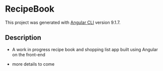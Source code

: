 # RecipeBook

This project was generated with [Angular CLI](https://github.com/angular/angular-cli) version 9.1.7.


## Description
- A work in progress recipe book and shopping list app built using Angular on the front-end

- more details to come
